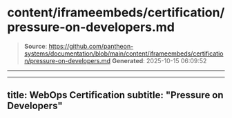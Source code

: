 # content/iframeembeds/certification/pressure-on-developers.md

> **Source**: https://github.com/pantheon-systems/documentation/blob/main/content/iframeembeds/certification/pressure-on-developers.md
> **Generated**: 2025-10-15 06:09:52

---

---
title: WebOps Certification
subtitle: "Pressure on Developers"
---

<Partial file="certification-guide/pressure-on-developers.md" />
